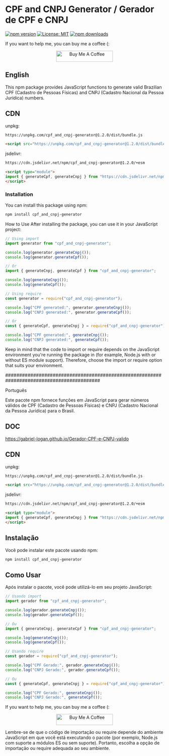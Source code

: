# CPF and CNPJ Generator / Gerador de CPF e CNPJ

[![npm version](https://badge.fury.io/js/cpf_and_cnpj-generator.svg?refresh=5)](https://badge.fury.io/js/cpf_and_cnpj-generator)
[![License: MIT](https://img.shields.io/badge/License-MIT-yellow.svg)](https://opensource.org/licenses/MIT)
[![npm downloads](https://img.shields.io/npm/dm/cpf_and_cnpj-generator.svg?style=flat-square)](https://npm-stat.com/charts.html?package=cpf_and_cnpj-generator)

If you want to help me, you can buy me a coffee (:

<p align="center">
	<a href="https://www.buymeacoffee.com/gabriellogan" target="_blank">
		<img src="https://cdn.buymeacoffee.com/buttons/v2/default-yellow.png" alt="Buy Me A Coffee" style="height: 35px !important;width: 180px !important;" >
	</a>
</p>

## English

This npm package provides JavaScript functions to generate valid Brazilian CPF (Cadastro de Pessoas Físicas) and CNPJ (Cadastro Nacional da Pessoa Jurídica) numbers.

## CDN

unpkg:

```bash
https://unpkg.com/cpf_and_cnpj-generator@1.2.0/dist/bundle.js
```

```html
<script src="https://unpkg.com/cpf_and_cnpj-generator@1.2.0/dist/bundle.js"></script>
```

jsdelivr:

```bash
https://cdn.jsdelivr.net/npm/cpf_and_cnpj-generator@1.2.0/+esm
```

```html
<script type="module">
import { generateCpf, generateCnpj } from "https://cdn.jsdelivr.net/npm/cpf_and_cnpj-generator@1.2.0/+esm"
</script>
```

### Installation

You can install this package using npm:

```bash
npm install cpf_and_cnpj-generator
```

How to Use
After installing the package, you can use it in your JavaScript project:

```javascript
// Using import
import generator from "cpf_and_cnpj-generator";

console.log(generator.generateCnpj());
console.log(generator.generateCpf());

// Or
import { generateCnpj, generateCpf } from "cpf_and_cnpj-generator";

console.log(generateCnpj());
console.log(generateCpf());

// Using require
const generator = require("cpf_and_cnpj-generator");

console.log("CPF generated:", generator.generateCnpj());
console.log("CNPJ generated:", generator.generateCpf());

// Or
const { generateCpf, generateCnpj } = require("cpf_and_cnpj-generator");

console.log("CPF generated:", generateCnpj());
console.log("CNPJ generated:", generateCpf());
```

Keep in mind that the code to import or require depends on the JavaScript environment you're running the package in (for example, Node.js with or without ES module support). Therefore, choose the import or require option that suits your environment.

##########################################################################################

Português

Este pacote npm fornece funções em JavaScript para gerar números válidos de CPF (Cadastro de Pessoas Físicas) e CNPJ (Cadastro Nacional da Pessoa Jurídica) para o Brasil.

## DOC

https://gabriel-logan.github.io/Gerador-CPF-e-CNPJ-valido

## CDN

unpkg:

```bash
https://unpkg.com/cpf_and_cnpj-generator@1.2.0/dist/bundle.js
```

```html
<script src="https://unpkg.com/cpf_and_cnpj-generator@1.2.0/dist/bundle.js"></script>
```

jsdelivr:

```bash
https://cdn.jsdelivr.net/npm/cpf_and_cnpj-generator@1.2.0/+esm
```

```html
<script type="module">
import { generateCpf, generateCnpj } from "https://cdn.jsdelivr.net/npm/cpf_and_cnpj-generator@1.2.0/+esm"
</script>
```

## Instalação

Você pode instalar este pacote usando npm:

```bash
npm install cpf_and_cnpj-generator
```

## Como Usar

Após instalar o pacote, você pode utilizá-lo em seu projeto JavaScript:

```javascript
// Usando import
import gerador from "cpf_and_cnpj-generator";

console.log(gerador.generateCnpj());
console.log(gerador.generateCpf());

// Ou
import { generateCnpj, generateCpf } from "cpf_and_cnpj-generator";

console.log(generateCnpj());
console.log(generateCpf());

// Usando require
const gerador = require("cpf_and_cnpj-generator");

console.log("CPF Gerado:", gerador.generateCnpj());
console.log("CNPJ Gerado:", gerador.generateCpf());

// Ou
const { generateCpf, generateCnpj } = require("cpf_and_cnpj-generator");

console.log("CPF Gerado:", generateCnpj());
console.log("CNPJ Gerado:", generateCpf());
```

If you want to help me, you can buy me a coffee (:

<p align="center">
	<a href="https://www.buymeacoffee.com/gabriellogan" target="_blank">
		<img src="https://cdn.buymeacoffee.com/buttons/v2/default-yellow.png" alt="Buy Me A Coffee" style="height: 35px !important;width: 180px !important;" >
	</a>
</p>

Lembre-se de que o código de importação ou require depende do ambiente JavaScript em que você está executando o pacote (por exemplo, Node.js com suporte a módulos ES ou sem suporte). Portanto, escolha a opção de importação ou require adequada ao seu ambiente.
